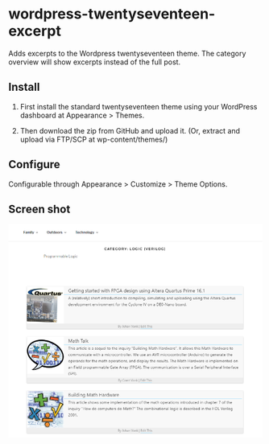# wordpress-twentyseventeen-excerpt

Adds excerpts to the Wordpress twentyseventeen theme.  The category overview will show excerpts instead of the full post.

## Install

1. First install the standard twentyseventeen theme using your WordPress dashboard at Appearance > Themes.

2. Then download the zip from GitHub and upload it. (Or, extract and upload via FTP/SCP at wp-content/themes/) 


## Configure

Configurable through Appearance > Customize > Theme Options.

## Screen shot

![Screenshot](screenshot.png?raw=true "Screenshot")

